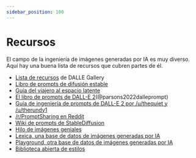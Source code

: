 ```yaml
---
sidebar_position: 100
---
```


#   Recursos

El campo de la ingeniería de imágenes generadas por IA es muy diverso. Aquí hay una buena lista de recursos que cubren partes de él.

- [Lista de recursos](https://dallery.gallery/prompt-resources-tools-ai-art/) de DALLE Gallery
- [Libro de prompts de difusión estable](https://cdn.openart.ai/assets/Stable%20Diffusion%20Prompt%20Book%20From%20OpenArt%2010-28.pdf)
- [Guía del viajero al espacio latente](https://sweet-hall-e72.notion.site/A-Traveler-s-Guide-to-the-Latent-Space-85efba7e5e6a40e5bd3cae980f30235f)
- [El libro de prompts de DALL-E 2](https://dallery.gallery/the-dalle-2-prompt-book/)(@parsons2022dalleprompt)
- [Guía de ingeniería de prompts de DALL-E 2 por /u/thequiet y /u/therundy1](https://docs.google.com/document/d/11WlzjBT0xRpQhP9tFMtxzd0q6ANIdHPUBkMV-YB043U/edit)
- [/r/PromptSharing en Reddit](https://www.reddit.com/r/PromptSharing/)
- [Wiki de prompts de StableDiffusion](https://www.reddit.com/r/StableDiffusion/wiki/tutorials)
- [Hilo de imágenes geniales](https://twitter.com/ivonatau/status/1605681809680830464)
- [Lexica, una base de datos de imágenes generadas por IA](https://lexica.art)
- [Playground, otra base de datos de imágenes generadas por IA](https://playgroundai.com)
- [Biblioteca abierta de estilos](https://docs.google.com/spreadsheets/d/1cm6239gw1XvvDMRtazV6txa9pnejpKkM5z24wRhhFz0/edit#gid=1057933666)